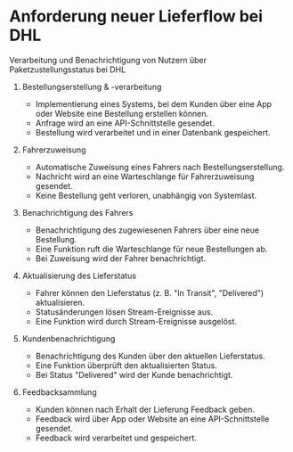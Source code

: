 # Anforderung neuer Lieferflow bei DHL

Verarbeitung und Benachrichtigung von Nutzern über Paketzustellungsstatus bei DHL



1. Bestellungserstellung & -verarbeitung
    - Implementierung eines Systems, bei dem Kunden über eine App oder Website eine Bestellung erstellen können.
    - Anfrage wird an eine API-Schnittstelle gesendet.
    - Bestellung wird verarbeitet und in einer Datenbank gespeichert.

2. Fahrerzuweisung
    -  Automatische Zuweisung eines Fahrers nach Bestellungserstellung.
    - Nachricht wird an eine Warteschlange für Fahrerzuweisung gesendet.
    - Keine Bestellung geht verloren, unabhängig von Systemlast.

3. Benachrichtigung des Fahrers
    - Benachrichtigung des zugewiesenen Fahrers über eine neue Bestellung.
    - Eine Funktion ruft die Warteschlange für neue Bestellungen ab.
    - Bei Zuweisung wird der Fahrer benachrichtigt.

4. Aktualisierung des Lieferstatus
    - Fahrer können den Lieferstatus (z. B. "In Transit", "Delivered") aktualisieren.
    - Statusänderungen lösen Stream-Ereignisse aus.
    - Eine Funktion wird durch Stream-Ereignisse ausgelöst.

5. Kundenbenachrichtigung
    - Benachrichtigung des Kunden über den aktuellen Lieferstatus.
    - Eine Funktion überprüft den aktualisierten Status.
    - Bei Status "Delivered" wird der Kunde benachrichtigt.

6. Feedbacksammlung
    - Kunden können nach Erhalt der Lieferung Feedback geben.
    - Feedback wird über App oder Website an eine API-Schnittstelle gesendet.
    - Feedback wird verarbeitet und gespeichert.
